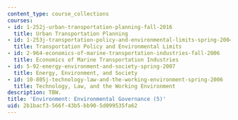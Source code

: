 ```yaml
---
content_type: course_collections
courses:
- id: 1-252j-urban-transportation-planning-fall-2016
  title: Urban Transportation Planning
- id: 1-253j-transportation-policy-and-environmental-limits-spring-2004
  title: Transportation Policy and Environmental Limits
- id: 2-964-economics-of-marine-transportation-industries-fall-2006
  title: Economics of Marine Transportation Industries
- id: 5-92-energy-environment-and-society-spring-2007
  title: Energy, Environment, and Society
- id: 10-805j-technology-law-and-the-working-environment-spring-2006
  title: Technology, Law, and the Working Environment
description: TBW.
title: 'Environment: Environmental Governance (5)'
uid: 2b1bacf3-566f-43b5-bb90-5d099535fa62
---
```

